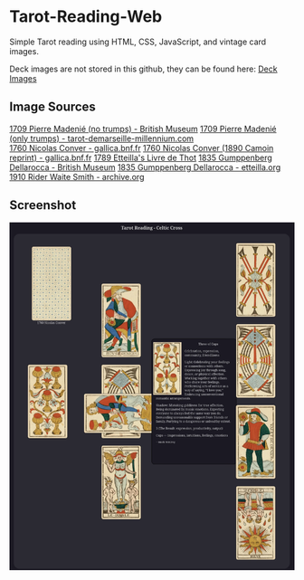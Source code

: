 # Tarot-Reading-Web
Simple Tarot reading using HTML, CSS, JavaScript, and vintage card images.

Deck images are not stored in this github, they can be found here:
[Deck Images](https://drive.google.com/drive/folders/1u3_QSi-YJDf84ZH5FjdO13Tc_AFnhNWU?usp=sharing)

## Image Sources

[1709 Pierre Madenié (no trumps) - British Museum](https://www.britishmuseum.org/collection/object/P_1896-0501-590-1-56)
[1709 Pierre Madenié (only trumps) - tarot-demarseille-millennium.com](https://tarot-de-marseille-millennium.com/galerie_tarots_historiques.html)    
[1760 Nicolas Conver - gallica.bnf.fr](https://gallica.bnf.fr/ark:/12148/btv1b10537352g)
[1760 Nicolas Conver (1890 Camoin reprint) - gallica.bnf.fr](https://gallica.bnf.fr/ark:/12148/btv1b10543309g)
[1789 Etteilla's Livre de Thot](https://publicdomainreview.org/collection/etteilla-thot/)
[1835 Gumppenberg Dellarocca - British Museum](https://www.britishmuseum.org/collection/object/P_1896-0501-12?selectedImageId=1585994001)
[1835 Gumppenberg Dellarocca - etteilla.org](https://etteilla.org/en/deck/33/original-gumppenberg-dellarocca-tarot)
[1910 Rider Waite Smith - archive.org](https://archive.org/details/rider-waite-tarot)

## Screenshot

![Tarot Reading Screenshot](./screenshot.webp)
